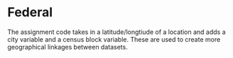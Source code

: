 # Federal
The assignment code takes in a latitude/longtiude of a location and adds a city variable and a census block variable. These are used to create more geographical linkages between datasets.
